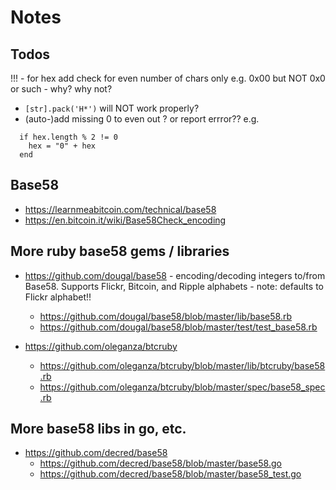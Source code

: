 # Notes


## Todos

!!! - for hex add check for even number of chars only e.g. 0x00 but NOT 0x0 or such  - why? why not?

- `[str].pack('H*')` will NOT work properly?
- (auto-)add missing 0 to even out ? or report errror??
  e.g.

```
  if hex.length % 2 != 0
    hex = "0" + hex
  end
```


## Base58

- <https://learnmeabitcoin.com/technical/base58>
- <https://en.bitcoin.it/wiki/Base58Check_encoding>



## More ruby base58 gems / libraries

- <https://github.com/dougal/base58> - encoding/decoding integers to/from Base58. Supports Flickr, Bitcoin, and Ripple alphabets - note: defaults to Flickr alphabet!!
    - <https://github.com/dougal/base58/blob/master/lib/base58.rb>
    - <https://github.com/dougal/base58/blob/master/test/test_base58.rb>



- <https://github.com/oleganza/btcruby>
   - <https://github.com/oleganza/btcruby/blob/master/lib/btcruby/base58.rb>
   - <https://github.com/oleganza/btcruby/blob/master/spec/base58_spec.rb>

## More base58 libs in go, etc.

- <https://github.com/decred/base58>
  - <https://github.com/decred/base58/blob/master/base58.go>
  - <https://github.com/decred/base58/blob/master/base58_test.go>


